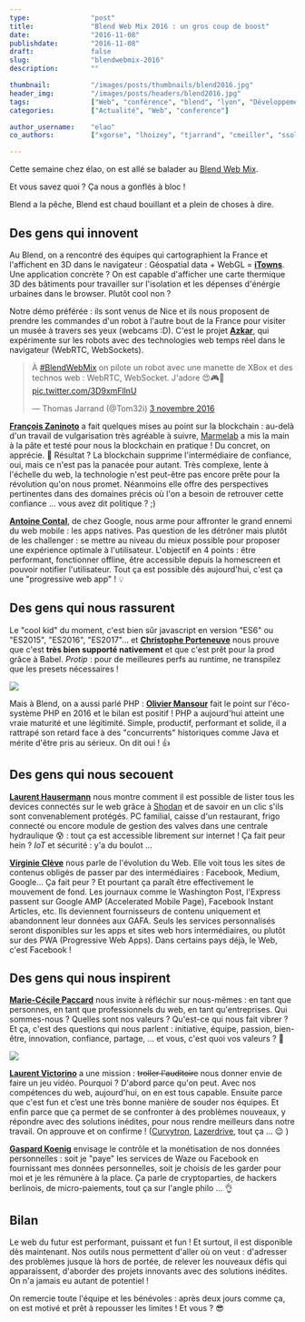 ```yaml
---
type:               "post"
title:              "Blend Web Mix 2016 : un gros coup de boost"
date:               "2016-11-08"
publishdate:        "2016-11-08"
draft:              false
slug:               "blendwebmix-2016"
description:        ""

thumbnail:          "/images/posts/thumbnails/blend2016.jpg"
header_img:         "/images/posts/headers/blend2016.jpg"
tags:               ["Web", "conférence", "blend", "lyon", "Développement", "Design", "Business"]
categories:         ["Actualité", "Web", "conference"]

author_username:    "elao"
co_authors:         ["xgorse", "lhoizey", "tjarrand", "cmeiller", "ssolere"]

---
```


Cette semaine chez élao, on est allé se balader au [Blend Web Mix](http://www.blendwebmix.com/).

Et vous savez quoi ? Ça nous a gonflés à bloc !

Blend a la pêche, Blend est chaud bouillant et a plein de choses à dire.

## Des gens qui innovent

Au Blend, on a rencontré des équipes qui cartographient la France et l'affichent en 3D dans le navigateur : Géospatial data + WebGL = **[iTowns](http://www.itowns-project.org/)**. Une application concrète ? On est capable d'afficher une carte thermique 3D des bâtiments pour travailler sur l'isolation et les dépenses d'énérgie urbaines dans le browser. Plutôt cool non ?

Notre démo préférée : ils sont venus de Nice et ils nous proposent de prendre les commandes d'un robot à l'autre bout de la France pour visiter un musée à travers ses yeux (webcams :D). C'est le projet **[Azkar](http://www.azkar.fr)**, qui expérimente sur les robots avec des technologies web temps réel dans le navigateur (WebRTC, WebSockets).

<blockquote class="twitter-video" data-lang="fr"><p lang="fr" dir="ltr">À <a href="https://twitter.com/hashtag/BlendWebMix?src=hash">#BlendWebMix</a> on pilote un robot avec une manette de XBox et des technos web : WebRTC, WebSocket. J&#39;adore 😍🎮🤖 <a href="https://t.co/3D9xmFllnU">pic.twitter.com/3D9xmFllnU</a></p>&mdash; Thomas Jarrand (@Tom32i) <a href="https://twitter.com/Tom32i/status/794130889991135232">3 novembre 2016</a></blockquote>
<script async src="//platform.twitter.com/widgets.js" charset="utf-8"></script>

**[François Zaninoto](https://twitter.com/francoisz)** a fait quelques mises au point sur la blockchain : au-delà d'un travail de vulgarisation très agréable à suivre, [Marmelab](http://marmelab.com) a mis la main à la pâte et testé pour nous la blockchain en pratique ! Du concret, on apprécie. 👏  Résultat ? La blockchain supprime l'intermédiaire de confiance, oui, mais ce n'est pas la panacée pour autant. Très complexe, lente à l'échelle du web, la technologie n'est peut-être pas encore prête pour la révolution qu'on nous promet. Néanmoins elle offre des perspectives pertinentes dans des domaines précis où l'on a besoin de retrouver cette confiance ... vous avez dit politique ? ;)

**[Antoine Contal](https://twitter.com/antoine_contal)**, de chez Google, nous arme pour affronter le grand ennemi du web mobile : les apps natives. Pas question de les détrôner mais plutôt de les challenger : se mettre au niveau du mieux possible pour proposer une expérience optimale à l'utilisateur.
L'objectif en 4 points : être performant, fonctionner offline, être accessible depuis la homescreen et pouvoir notifier l'utilisateur. Tout ça est possible dès aujourd'hui, c'est ça une "progressive web app" ! 💡

## Des gens qui nous rassurent

Le "cool kid" du moment, c'est bien sûr javascript en version "ES6" ou "ES2015", "ES2016", "ES2017"... et **[Christophe Porteneuve](https://twitter.com/porteneuve)** nous prouve que c'est **très bien supporté nativement** et que c'est prêt pour la prod grâce à Babel. _Protip_ : pour de meilleures perfs au runtime, ne transpilez que les presets nécessaires !

![](/images/posts/2016/blend/ES2016.jpg)

Mais à Blend, on a aussi parlé PHP : **[Olivier Mansour](https://twitter.com/omansour)** fait le point sur l'éco-système PHP en 2016 et le bilan est positif ! PHP a aujourd'hui atteint une vraie maturité et une légitimité. Simple, productif, performant et solide, il a rattrapé son retard face à des "concurrents" historiques comme Java et mérite d'être pris au sérieux. On dit oui ! 👍

## Des gens qui nous secouent

**[Laurent Hausermann](https://twitter.com/lhausermann)** nous montre comment il est possible de lister tous les devices connectés sur le web grâce à [Shodan](https://www.shodan.io) et de savoir en un clic s'ils sont convenablement protégés. PC familial, caisse d'un restaurant, frigo connecté ou encore module de gestion des valves dans une centrale hydraulique 😰  : tout ça est accessible librement sur internet ! Ça fait peur hein ? _IoT_ et sécurité : y'a du boulot ...

**[Virginie Clève](https://twitter.com/largow)** nous parle de l'évolution du Web. Elle voit tous les sites de contenus obligés de passer par des intermédiaires : Facebook, Medium, Google... Ça fait peur ? Et pourtant ça paraît être effectivement le mouvement de fond. Les journaux comme le Washington Post, l'Express passent sur Google AMP (Accelerated Mobile Page), Facebook Instant Articles, etc. Ils deviennent fournisseurs de contenu uniquement et abandonnent leur données aux GAFA. Seuls les services personnalisés seront disponibles sur les apps et sites web hors intermédiaires, ou plutôt sur des PWA (Progressive Web Apps). Dans certains pays déjà, le Web, c'est Facebook !

## Des gens qui nous inspirent

**[Marie-Cécile Paccard](https://twitter.com/mcpaccard)** nous invite à réfléchir sur nous-mêmes : en tant que personnes, en tant que professionnels du web, en tant qu'entreprises. Qui sommes-nous ? Quelles sont nos valeurs ? Qu'est-ce qui nous fait vibrer ? Et ça, c'est des questions qui nous parlent : initiative, équipe, passion, bien-être, innovation, confiance, partage, ... et vous, c'est quoi vos valeurs ? 🤔

![](/images/posts/2016/blend/mcpaccard.jpg)

**[Laurent Victorino](https://twitter.com/on_code)** a une mission : ~~troller l'auditoire~~ nous donner envie de faire un jeu vidéo. Pourquoi ? D'abord parce qu'on peut. Avec nos compétences du web, aujourd'hui, on en est tous capable. Ensuite parce que c'est fun et c’est une très bonne manière de souder nos équipes. Et enfin parce que ça permet de se confronter à des problèmes nouveaux, y répondre avec des solutions inédites, pour nous rendre meilleurs dans notre travail. On approuve et on confirme ! ([Curvytron](http://www.curvytron.com/), [Lazerdrive](https://lazerdrive.io/), tout ça … 😉 )

**[Gaspard Koenig](https://twitter.com/Gaspard2012)** envisage le contrôle et la monétisation de nos données personnelles : soit je "paye" les services de Waze ou Facebook en fournissant mes données personnelles, soit je choisis de les garder pour moi et je les rémunère à la place. Ça parle de cryptoparties, de hackers berlinois, de micro-paiements, tout ça sur l'angle philo ... 👌

## Bilan

Le web du futur est performant, puissant et fun ! Et surtout, il est disponible dès maintenant.
Nos outils nous permettent d'aller où on veut : d'adresser des problèmes jusque là hors de portée, de relever les nouveaux défis qui apparaissent, d'aborder des projets innovants avec des solutions inédites. On n'a jamais eu autant de potentiel !

On remercie toute l'équipe et les bénévoles : après deux jours comme ça, on est motivé et prêt à repousser les limites ! Et vous ? 😎
